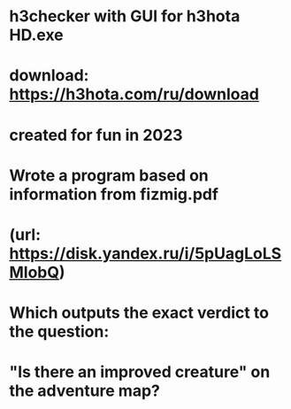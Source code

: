 # h3checker with GUI for h3hota HD.exe
# download: https://h3hota.com/ru/download
# created for fun in 2023
#
# Wrote a program based on information from fizmig.pdf
# (url: https://disk.yandex.ru/i/5pUagLoLSMlobQ)
#
# Which outputs the exact verdict to the question:
# "Is there an improved creature" on the adventure map?
